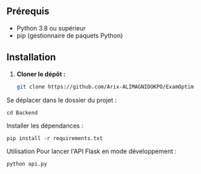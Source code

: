 ## Prérequis

- Python 3.8 ou supérieur
- pip (gestionnaire de paquets Python)

## Installation

1. **Cloner le dépôt :**

   ```bash
   git clone https://github.com/Arix-ALIMAGNIDOKPO/ExamOptim

Se déplacer dans le dossier du projet :

    cd Backend

Installer les dépendances :

    pip install -r requirements.txt

Utilisation
Pour lancer l'API Flask en mode développement :

    python api.py

